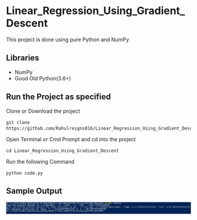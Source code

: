 # Linear_Regression_Using_Gradient_Descent

This project is done using pure Python and NumPy

## Libraries

- NumPy
- Good Old Python(3.6+)

## Run the Project as specified

Clone or Download the project

```
git clone https://github.com/Rahulreigns016/Linear_Regression_Using_Gradient_Descent.git
```

Open Terminal or Cmd Prompt and cd into the project

```
cd Linear_Regression_Using_Gradient_Descent
```

Run the following Command

```
python code.py
```

## Sample Output

<img src="img/shot1.jpg" alt="output">
